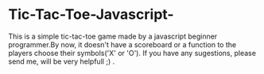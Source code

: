 # Tic-Tac-Toe-Javascript-
This is a simple tic-tac-toe game made by a javascript beginner programmer.By now, it doesn't have a scoreboard or a function to the players choose their symbols('X' or 'O'). If you have any sugestions, please send me, will be very helpfull ;) .
